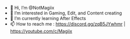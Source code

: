 - 👋 Hi, I’m @NotMagiix
- 👀 I’m interested in Gaming, Edit, and Content creating
- 🌱 I’m currently learning After Effects
- 📫 How to reach me : https://discord.gg/zqB5JYwhmr | https://youtube.com/c/Magiix

<!---
NotMagiix/NotMagiix is a ✨ special ✨ repository because its `README.md` (this file) appears on your GitHub profile.
You can click the Preview link to take a look at your changes.
--->
